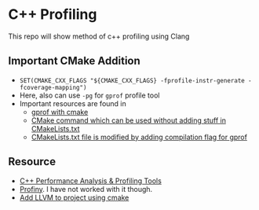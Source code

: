 C++ Profiling
==============

This repo will show method of c++ profiling using Clang

## Important CMake Addition

- `SET(CMAKE_CXX_FLAGS "${CMAKE_CXX_FLAGS} -fprofile-instr-generate -fcoverage-mapping")`
- Here, also can use `-pg` for `gprof` profile tool
- Important resources are found in
    - [gprof with cmake](https://stackoverflow.com/questions/26491948/how-to-use-gprof-with-cmake)
    - [CMake command which can be used without adding stuff in CMakeLists.txt](https://stackoverflow.com/a/40922025/10634362)
    - [CMakeLists.txt file is modified by adding compilation flag for gprof](https://stackoverflow.com/a/26657026/10634362)
## Resource

- [C++ Performance Analysis & Profiling Tools](https://kusemanohar.wordpress.com/2012/08/13/c-performance-analysis-profiling-tools/)
- [Profiny](https://sercantutar.github.io/profiny/). I have not worked with it though.
- [Add LLVM to project using cmake](https://stackoverflow.com/questions/30867712/add-llvm-to-project-using-cmake)
